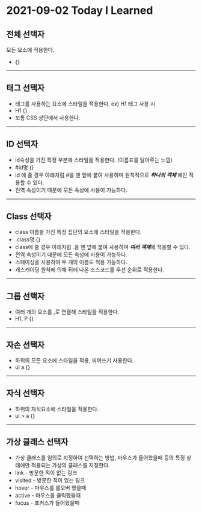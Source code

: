 # 2021-09-02 Today I Learned
## 전체 선택자   
모든 요소에 적용한다.   

* {}   

***

## 태그 선택자   
* 태그를 사용하는 요소에 스타일을 적용한다.    ex) H1 태그 사용 시   
* H1 {}
* 보통 CSS 상단에서 사용한다.   

***

## ID 선택자   
* id속성을 가진 특정 부분에 스타일을 적용한다. (이름표를 달아주는 느낌)
* #id명 {}   
* id 에 줄 경우 아래처럼 #을 맨 앞에 붙여 사용하며 원칙적으로 ***하나의 객체*** 에만 적용할 수 있다.   
* 전역 속성이기 때문에 모든 속성에 사용이 가능하다.

***

## Class 선택자   
* class 이름을 가진 특정 집단의 요소에 스타일을 적용한다.   
* .class명 {}   
* class에 줄 경우 아래처럼 .을 맨 앞에 붙여 사용하며 ***여러 객체***에 적용할 수 있다.   
* 전역 속성이기 때문에 모든 속성에 사용이 가능하다.
* 스페이싱을 사용하여 두 개의 이름도 적용 가능하다.
* 캐스캐이딩 원칙에 의해 뒤에 나온 소스코드를 우선 순위로 적용한다.

***

## 그룹 선택자   
* 여러 개의 요소를 ,로 연결해 스타일을 적용한다.   
* H1, P {}

***

## 자손 선택자   
* 하위의 모든 요소에 스타일을 적용, 띄어쓰기 사용한다.   
* ul a {}

***

## 자식 선택자   
* 하위의 자식요소에 스타일을 적용한다.   
* ul > a {}   

***

## 가상 클래스 선택자    
* 가상 클래스를 임의로 지정하여 선택하는 방법, 마우스가 들어왔을때 등의 특정 상태에만 적용되는 가상의 클래스를 지정한다.   
* link - 방문한 적이 없는 링크
* visited - 방문한 적이 있는 링크
* hover - 마우스를 롤오버 했을때
* active - 마우스를 클릭했을때
* focus - 포커스가 들어왔을때
